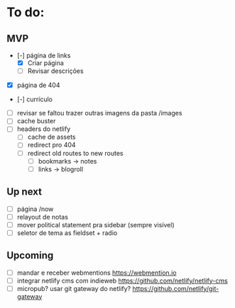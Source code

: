 # To do:

## MVP

-   [-] página de links
    -   [x] Criar página
    -   [ ] Revisar descrições
-   [x] página de 404
-   [-] currículo
-   [ ] revisar se faltou trazer outras imagens da pasta /images
-   [ ] cache buster
-   [ ] headers do netlify
    -   [ ] cache de assets
    -   [ ] redirect pro 404
    -   [ ] redirect old routes to new routes
        -   [ ] bookmarks -> notes
        -   [ ] links -> blogroll

## Up next

-   [ ] página /now
-   [ ] relayout de notas
-   [ ] mover political statement pra sidebar (sempre visível)
-   [ ] seletor de tema as fieldset + radio

## Upcoming

-   [ ] mandar e receber webmentions https://webmention.io
-   [ ] integrar netlify cms com indieweb https://github.com/netlify/netlify-cms
-   [ ] micropub? usar git gateway do netlify? https://github.com/netlify/git-gateway
